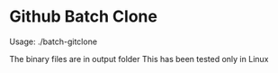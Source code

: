 # Github Batch Clone

Usage: ./batch-gitclone <repo name> <destinatnion folder> <list of username>

The binary files are in output folder
This has been tested only in Linux
